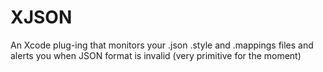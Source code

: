 XJSON
=====

An Xcode plug-ing that monitors your .json .style and .mappings files and alerts you when JSON format is invalid (very primitive for the moment)
